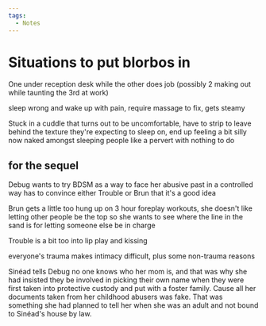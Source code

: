 ```yaml
---
tags:
  - Notes
---
```


# Situations to put blorbos in

One under reception desk while the other does job (possibly 2 making out while taunting the 3rd at work)

sleep wrong and wake up with pain, require massage to fix, gets steamy

Stuck in a cuddle that turns out to be uncomfortable, have to strip to leave behind the texture they're expecting to sleep on, end up feeling a bit silly now naked amongst sleeping people like a pervert with nothing to do




## for the sequel

Debug wants to try BDSM as a way to face her abusive past in a controlled way
has to convince either Trouble or Brun that it's a good idea

Brun gets a little too hung up on 3 hour foreplay workouts, she doesn't like letting other people be the top so she wants to see where the line in the sand is for letting someone else be in charge

Trouble is a bit too into lip play and kissing

everyone's trauma makes intimacy difficult, plus some non-trauma reasons

Sinéad tells Debug no one knows who her mom is, and that was why she had insisted they be involved in picking their own name when they were first taken into protective custody and put with a foster family. Cause all her documents taken from her childhood abusers was fake. That was something she had planned to tell her when she was an adult and not bound to Sinéad's house by law.